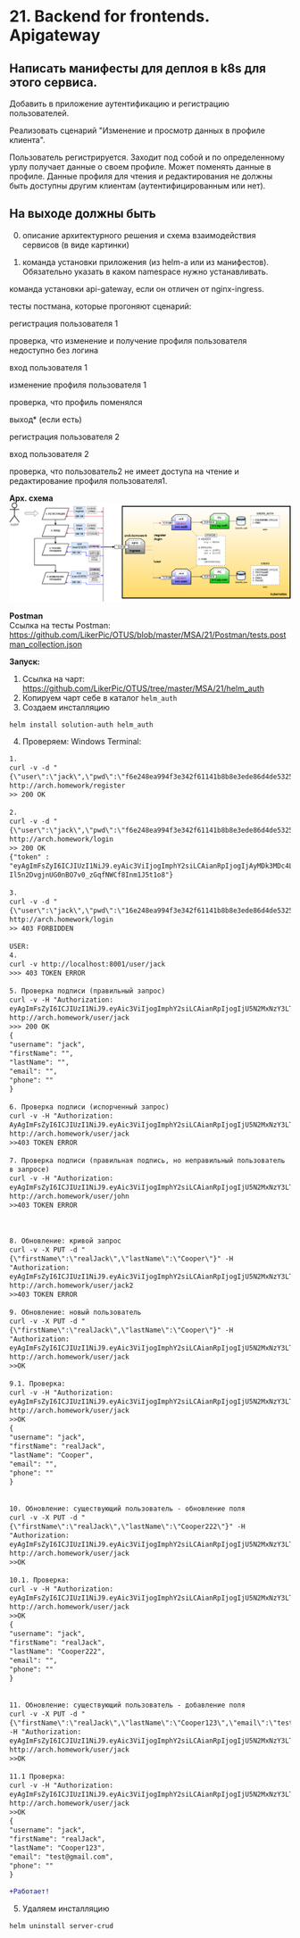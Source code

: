# 21. Backend for frontends. Apigateway

## Написать манифесты для деплоя в k8s для этого сервиса.

Добавить в приложение аутентификацию и регистрацию пользователей.

Реализовать сценарий "Изменение и просмотр данных в профиле клиента".

Пользователь регистрируется. Заходит под собой и по определенному урлу получает данные о своем профиле. Может поменять данные в профиле. Данные профиля для чтения и редактирования не должны быть доступны другим клиентам (аутентифицированным или нет).

## На выходе должны быть

0) описание архитектурного решения и схема взаимодействия сервисов (в виде картинки)

1) команда установки приложения (из helm-а или из манифестов). Обязательно указать в каком namespace нужно устанавливать.

команда установки api-gateway, если он отличен от nginx-ingress.

тесты постмана, которые прогоняют сценарий:

регистрация пользователя 1

проверка, что изменение и получение профиля пользователя недоступно без логина

вход пользователя 1

изменение профиля пользователя 1

проверка, что профиль поменялся

выход* (если есть)

регистрация пользователя 2

вход пользователя 2

проверка, что пользователь2 не имеет доступа на чтение и редактирование профиля пользователя1.


**Арх. схема**<BR>
![Arch](gateway_network.png)

**Postman**<BR>
Ссылка на тесты Postman: https://github.com/LikerPic/OTUS/blob/master/MSA/21/Postman/tests.postman_collection.json<BR>


**Запуск:**
1. Ссылка на чарт: https://github.com/LikerPic/OTUS/tree/master/MSA/21/helm_auth<BR>
2. Копируем чарт себе в каталог `helm_auth`<BR>
3. Создаем инсталляцию
```console
helm install solution-auth helm_auth
```

4. Проверяем:
Windows Terminal:
```console
1.
curl -v -d "{\"user\":\"jack\",\"pwd\":\"f6e248ea994f3e342f61141b8b8e3ede86d4de53257abc8d06ae07a1da73fb39\"}"  http://arch.homework/register
>> 200 OK

2.
curl -v -d "{\"user\":\"jack\",\"pwd\":\"f6e248ea994f3e342f61141b8b8e3ede86d4de53257abc8d06ae07a1da73fb39\"}" http://arch.homework/login
>> 200 OK
{"token" : "eyAgImFsZyI6ICJIUzI1NiJ9.eyAic3ViIjogImphY2siLCAianRpIjogIjAyMDk3MDc4LTY0NjktZThmNC02NDk5LTk1YjVlN2VlOWY4MCJ9.xJJ-Il5n2DvgjnUG0nBO7v0_zGqfNWCf8Inm1J5t1o8"}

3.
curl -v -d "{\"user\":\"jack\",\"pwd\":\"16e248ea994f3e342f61141b8b8e3ede86d4de53257abc8d06ae07a1da73fb38\"}" http://arch.homework/login
>> 403 FORBIDDEN

USER:
4. 
curl -v http://localhost:8001/user/jack
>>> 403 TOKEN ERROR

5. Проверка подписи (правильный запрос)
curl -v -H "Authorization: eyAgImFsZyI6ICJIUzI1NiJ9.eyAic3ViIjogImphY2siLCAianRpIjogIjU5N2MxNzY3LTM0OTEtYTMwZC04NzgzLTc5ZDQ3ZmZkODY5OSJ9.i1vRKE7yV8yGRxDmwhCE6UXMFB6fAfH_coUULwKs0Bg" http://arch.homework/user/jack
>>> 200 OK
{
"username": "jack",
"firstName": "",
"lastName": "",
"email": "",
"phone": ""
}

6. Проверка подписи (испорченный запрос)
curl -v -H "Authorization: AyAgImFsZyI6ICJIUzI1NiJ9.eyAic3ViIjogImphY2siLCAianRpIjogIjU5N2MxNzY3LTM0OTEtYTMwZC04NzgzLTc5ZDQ3ZmZkODY5OSJ9.i1vRKE7yV8yGRxDmwhCE6UXMFB6fAfH_coUULwKs0Bg" http://arch.homework/user/jack
>>403 TOKEN ERROR

7. Проверка подписи (правильная подпись, но неправильный пользователь в запросе)
curl -v -H "Authorization: eyAgImFsZyI6ICJIUzI1NiJ9.eyAic3ViIjogImphY2siLCAianRpIjogIjU5N2MxNzY3LTM0OTEtYTMwZC04NzgzLTc5ZDQ3ZmZkODY5OSJ9.i1vRKE7yV8yGRxDmwhCE6UXMFB6fAfH_coUULwKs0Bg" http://arch.homework/user/john
>>403 TOKEN ERROR



8. Обновление: кривой запрос
curl -v -X PUT -d "{\"firstName\":\"realJack\",\"lastName\":\"Cooper\"}" -H "Authorization: eyAgImFsZyI6ICJIUzI1NiJ9.eyAic3ViIjogImphY2siLCAianRpIjogIjU5N2MxNzY3LTM0OTEtYTMwZC04NzgzLTc5ZDQ3ZmZkODY5OSJ9.i1vRKE7yV8yGRxDmwhCE6UXMFB6fAfH_coUULwKs0Bg"  http://arch.homework/user/jack2
>>403 TOKEN ERROR

9. Обновление: новый пользователь
curl -v -X PUT -d "{\"firstName\":\"realJack\",\"lastName\":\"Cooper\"}" -H "Authorization: eyAgImFsZyI6ICJIUzI1NiJ9.eyAic3ViIjogImphY2siLCAianRpIjogIjU5N2MxNzY3LTM0OTEtYTMwZC04NzgzLTc5ZDQ3ZmZkODY5OSJ9.i1vRKE7yV8yGRxDmwhCE6UXMFB6fAfH_coUULwKs0Bg"  http://arch.homework/user/jack
>>OK

9.1. Проверка:
curl -v -H "Authorization: eyAgImFsZyI6ICJIUzI1NiJ9.eyAic3ViIjogImphY2siLCAianRpIjogIjU5N2MxNzY3LTM0OTEtYTMwZC04NzgzLTc5ZDQ3ZmZkODY5OSJ9.i1vRKE7yV8yGRxDmwhCE6UXMFB6fAfH_coUULwKs0Bg" http://arch.homework/user/jack
>>OK
{
"username": "jack",
"firstName": "realJack",
"lastName": "Cooper",
"email": "",
"phone": ""
}


10. Обновление: существующий пользователь - обновление поля
curl -v -X PUT -d "{\"firstName\":\"realJack\",\"lastName\":\"Cooper222\"}" -H "Authorization: eyAgImFsZyI6ICJIUzI1NiJ9.eyAic3ViIjogImphY2siLCAianRpIjogIjU5N2MxNzY3LTM0OTEtYTMwZC04NzgzLTc5ZDQ3ZmZkODY5OSJ9.i1vRKE7yV8yGRxDmwhCE6UXMFB6fAfH_coUULwKs0Bg"  http://arch.homework/user/jack
>>OK

10.1. Проверка:
curl -v -H "Authorization: eyAgImFsZyI6ICJIUzI1NiJ9.eyAic3ViIjogImphY2siLCAianRpIjogIjU5N2MxNzY3LTM0OTEtYTMwZC04NzgzLTc5ZDQ3ZmZkODY5OSJ9.i1vRKE7yV8yGRxDmwhCE6UXMFB6fAfH_coUULwKs0Bg" http://arch.homework/user/jack
>>OK
{
"username": "jack",
"firstName": "realJack",
"lastName": "Cooper222",
"email": "",
"phone": ""
}


11. Обновление: существующий пользователь - добавление поля
curl -v -X PUT -d "{\"firstName\":\"realJack\",\"lastName\":\"Cooper123\",\"email\":\"test@gmail.com\"}" -H "Authorization: eyAgImFsZyI6ICJIUzI1NiJ9.eyAic3ViIjogImphY2siLCAianRpIjogIjU5N2MxNzY3LTM0OTEtYTMwZC04NzgzLTc5ZDQ3ZmZkODY5OSJ9.i1vRKE7yV8yGRxDmwhCE6UXMFB6fAfH_coUULwKs0Bg"  http://arch.homework/user/jack
>>OK

11.1 Проверка:
curl -v -H "Authorization: eyAgImFsZyI6ICJIUzI1NiJ9.eyAic3ViIjogImphY2siLCAianRpIjogIjU5N2MxNzY3LTM0OTEtYTMwZC04NzgzLTc5ZDQ3ZmZkODY5OSJ9.i1vRKE7yV8yGRxDmwhCE6UXMFB6fAfH_coUULwKs0Bg" http://arch.homework/user/jack
>>OK
{
"username": "jack",
"firstName": "realJack",
"lastName": "Cooper123",
"email": "test@gmail.com",
"phone": ""
}
```



```diff
+Работает!
```
5. Удаляем инсталляцию
```console
helm uninstall server-crud
```





